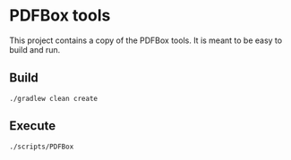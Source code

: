 # PDFBox tools

This project contains a copy of the PDFBox tools. It is meant to be easy to
build and run.

## Build

    ./gradlew clean create

## Execute

    ./scripts/PDFBox
